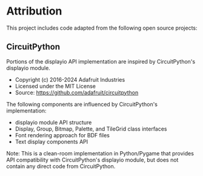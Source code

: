 # Attribution

This project includes code adapted from the following open source projects:

## CircuitPython

Portions of the displayio API implementation are inspired by CircuitPython's displayio module.

- Copyright (c) 2016-2024 Adafruit Industries
- Licensed under the MIT License
- Source: https://github.com/adafruit/circuitpython

The following components are influenced by CircuitPython's implementation:
- displayio module API structure
- Display, Group, Bitmap, Palette, and TileGrid class interfaces
- Font rendering approach for BDF files
- Text display components API

Note: This is a clean-room implementation in Python/Pygame that provides API compatibility
with CircuitPython's displayio module, but does not contain any direct code from CircuitPython.